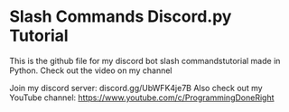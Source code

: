 # Slash Commands Discord.py Tutorial

This is the github file for my discord bot  slash commandstutorial made in Python. Check out the video on my channel

Join my discord server: discord.gg/UbWFK4je7B Also check out my YouTube channel: https://www.youtube.com/c/ProgrammingDoneRight
